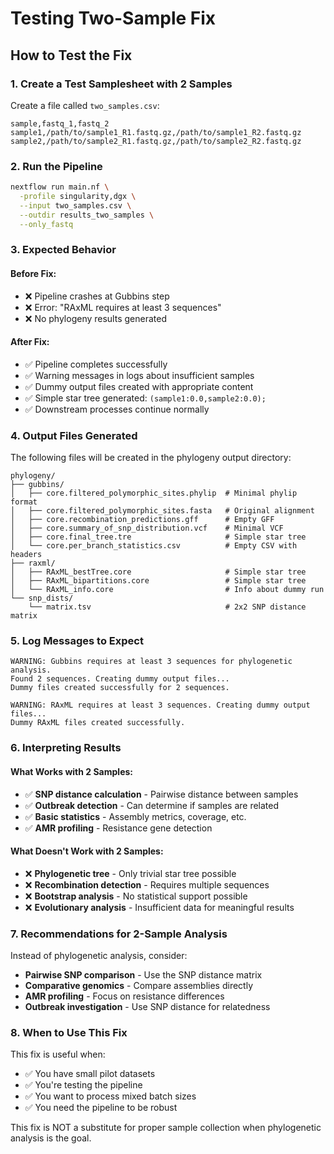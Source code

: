 # Testing Two-Sample Fix

## How to Test the Fix

### 1. Create a Test Samplesheet with 2 Samples
Create a file called `two_samples.csv`:

```csv
sample,fastq_1,fastq_2
sample1,/path/to/sample1_R1.fastq.gz,/path/to/sample1_R2.fastq.gz
sample2,/path/to/sample2_R1.fastq.gz,/path/to/sample2_R2.fastq.gz
```

### 2. Run the Pipeline
```bash
nextflow run main.nf \
  -profile singularity,dgx \
  --input two_samples.csv \
  --outdir results_two_samples \
  --only_fastq
```

### 3. Expected Behavior

#### Before Fix:
- ❌ Pipeline crashes at Gubbins step
- ❌ Error: "RAxML requires at least 3 sequences"
- ❌ No phylogeny results generated

#### After Fix:
- ✅ Pipeline completes successfully
- ✅ Warning messages in logs about insufficient samples
- ✅ Dummy output files created with appropriate content
- ✅ Simple star tree generated: `(sample1:0.0,sample2:0.0);`
- ✅ Downstream processes continue normally

### 4. Output Files Generated

The following files will be created in the phylogeny output directory:

```
phylogeny/
├── gubbins/
│   ├── core.filtered_polymorphic_sites.phylip  # Minimal phylip format
│   ├── core.filtered_polymorphic_sites.fasta   # Original alignment
│   ├── core.recombination_predictions.gff      # Empty GFF
│   ├── core.summary_of_snp_distribution.vcf    # Minimal VCF
│   ├── core.final_tree.tre                     # Simple star tree
│   └── core.per_branch_statistics.csv          # Empty CSV with headers
├── raxml/
│   ├── RAxML_bestTree.core                     # Simple star tree
│   ├── RAxML_bipartitions.core                 # Simple star tree
│   └── RAxML_info.core                         # Info about dummy run
└── snp_dists/
    └── matrix.tsv                              # 2x2 SNP distance matrix
```

### 5. Log Messages to Expect

```
WARNING: Gubbins requires at least 3 sequences for phylogenetic analysis.
Found 2 sequences. Creating dummy output files...
Dummy files created successfully for 2 sequences.

WARNING: RAxML requires at least 3 sequences. Creating dummy output files...
Dummy RAxML files created successfully.
```

### 6. Interpreting Results

#### What Works with 2 Samples:
- ✅ **SNP distance calculation** - Pairwise distance between samples
- ✅ **Outbreak detection** - Can determine if samples are related
- ✅ **Basic statistics** - Assembly metrics, coverage, etc.
- ✅ **AMR profiling** - Resistance gene detection

#### What Doesn't Work with 2 Samples:
- ❌ **Phylogenetic tree** - Only trivial star tree possible
- ❌ **Recombination detection** - Requires multiple sequences
- ❌ **Bootstrap analysis** - No statistical support possible
- ❌ **Evolutionary analysis** - Insufficient data for meaningful results

### 7. Recommendations for 2-Sample Analysis

Instead of phylogenetic analysis, consider:
- **Pairwise SNP comparison** - Use the SNP distance matrix
- **Comparative genomics** - Compare assemblies directly
- **AMR profiling** - Focus on resistance differences
- **Outbreak investigation** - Use SNP distance for relatedness

### 8. When to Use This Fix

This fix is useful when:
- ✅ You have small pilot datasets
- ✅ You're testing the pipeline
- ✅ You want to process mixed batch sizes
- ✅ You need the pipeline to be robust

This fix is NOT a substitute for proper sample collection when phylogenetic analysis is the goal.